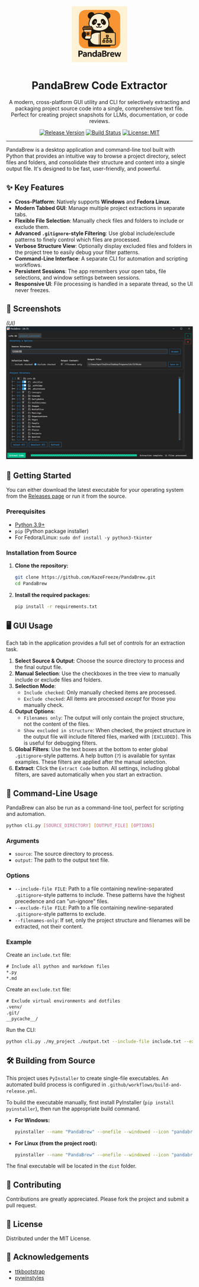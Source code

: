 # <div align="center"><img src="pandabrew.png" alt="PandaBrew Logo" width="150"/></div>

# <h1 align="center">PandaBrew Code Extractor</h1>

<div align="center">

A modern, cross-platform GUI utility and CLI for selectively extracting and packaging project source code into a single, comprehensive text file. Perfect for creating project snapshots for LLMs, documentation, or code reviews.

[![Release Version](https://img.shields.io/github/v/release/KazeFreeze/PandaBrew?style=for-the-badge&logo=github)](https://github.com/KazeFreeze/PandaBrew/releases)
[![Build Status](https://img.shields.io/github/actions/workflow/status/KazeFreeze/PandaBrew/build-and-release.yml?style=for-the-badge&logo=githubactions&logoColor=white)](https://github.com/KazeFreeze/PandaBrew/actions/workflows/build-and-release.yml)
[![License: MIT](https://img.shields.io/badge/License-MIT-yellow.svg?style=for-the-badge)](https://opensource.org/licenses/MIT)

</div>

---

PandaBrew is a desktop application and command-line tool built with Python that provides an intuitive way to browse a project directory, select files and folders, and consolidate their structure and content into a single output file. It's designed to be fast, user-friendly, and powerful.

## ✨ Key Features

- **Cross-Platform**: Natively supports **Windows** and **Fedora Linux**.
- **Modern Tabbed GUI**: Manage multiple project extractions in separate tabs.
- **Flexible File Selection**: Manually check files and folders to include or exclude them.
- **Advanced `.gitignore`-style Filtering**: Use global include/exclude patterns to finely control which files are processed.
- **Verbose Structure View**: Optionally display excluded files and folders in the project tree to easily debug your filter patterns.
- **Command-Line Interface**: A separate CLI for automation and scripting workflows.
- **Persistent Sessions**: The app remembers your open tabs, file selections, and window settings between sessions.
- **Responsive UI**: File processing is handled in a separate thread, so the UI never freezes.

## 📸 Screenshots

_(UI)_
![PandaBrew Application Screenshot](demo.png)

## 🚀 Getting Started

You can either download the latest executable for your operating system from the [Releases page](https://github.com/KazeFreeze/PandaBrew/releases) or run it from the source.

### Prerequisites

- [Python 3.9+](https://www.python.org/downloads/)
- `pip` (Python package installer)
- For Fedora/Linux: `sudo dnf install -y python3-tkinter`

### Installation from Source

1.  **Clone the repository:**
    ```sh
    git clone https://github.com/KazeFreeze/PandaBrew.git
    cd PandaBrew
    ```
2.  **Install the required packages:**
    ```sh
    pip install -r requirements.txt
    ```

## 🖥️ GUI Usage

Each tab in the application provides a full set of controls for an extraction task.

1.  **Select Source & Output**: Choose the source directory to process and the final output file.
2.  **Manual Selection**: Use the checkboxes in the tree view to manually include or exclude files and folders.
3.  **Selection Mode**:
    -   `Include checked`: Only manually checked items are processed.
    -   `Exclude checked`: All items are processed *except* for those you manually check.
4.  **Output Options**:
    -   `Filenames only`: The output will only contain the project structure, not the content of the files.
    -   `Show excluded in structure`: When checked, the project structure in the output file will include filtered files, marked with `[EXCLUDED]`. This is useful for debugging filters.
5.  **Global Filters**: Use the text boxes at the bottom to enter global `.gitignore`-style patterns. A help button (`?`) is available for syntax examples. These filters are applied after the manual selection.
6.  **Extract**: Click the `Extract Code` button. All settings, including global filters, are saved automatically when you start an extraction.

## 🤖 Command-Line Usage

PandaBrew can also be run as a command-line tool, perfect for scripting and automation.

```sh
python cli.py [SOURCE_DIRECTORY] [OUTPUT_FILE] [OPTIONS]
```

### Arguments

-   `source`: The source directory to process.
-   `output`: The path to the output text file.

### Options

-   `--include-file FILE`: Path to a file containing newline-separated `.gitignore`-style patterns to include. These patterns have the highest precedence and can "un-ignore" files.
-   `--exclude-file FILE`: Path to a file containing newline-separated `.gitignore`-style patterns to exclude.
-   `--filenames-only`: If set, only the project structure and filenames will be extracted, not their content.

### Example

Create an `include.txt` file:
```
# Include all python and markdown files
*.py
*.md
```

Create an `exclude.txt` file:
```
# Exclude virtual environments and dotfiles
.venv/
.git/
__pycache__/
```

Run the CLI:
```sh
python cli.py ./my_project ./output.txt --include-file include.txt --exclude-file exclude.txt
```

## 🛠️ Building from Source

This project uses `PyInstaller` to create single-file executables. An automated build process is configured in `.github/workflows/build-and-release.yml`.

To build the executable manually, first install PyInstaller (`pip install pyinstaller`), then run the appropriate build command.

- **For Windows:**
  ```sh
  pyinstaller --name "PandaBrew" --onefile --windowed --icon "pandabrew.ico" main.py
  ```
- **For Linux (from the project root):**
  ```sh
  pyinstaller --name "PandaBrew" --onefile --windowed --icon "pandabrew.ico" --hidden-import=PIL._tkinter_finder main.py
  ```

The final executable will be located in the `dist` folder.

## 🤝 Contributing

Contributions are greatly appreciated. Please fork the project and submit a pull request.

## 📄 License

Distributed under the MIT License.

## 🙏 Acknowledgements

- [ttkbootstrap](https://github.com/israel-dryer/ttkbootstrap)
- [pywinstyles](https://github.com/CvlKul/pywinstyles)
